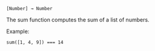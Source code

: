 `[Number] → Number`

The sum function computes the sum of a list of numbers.

Example:

	sum([1, 4, 9]) === 14
